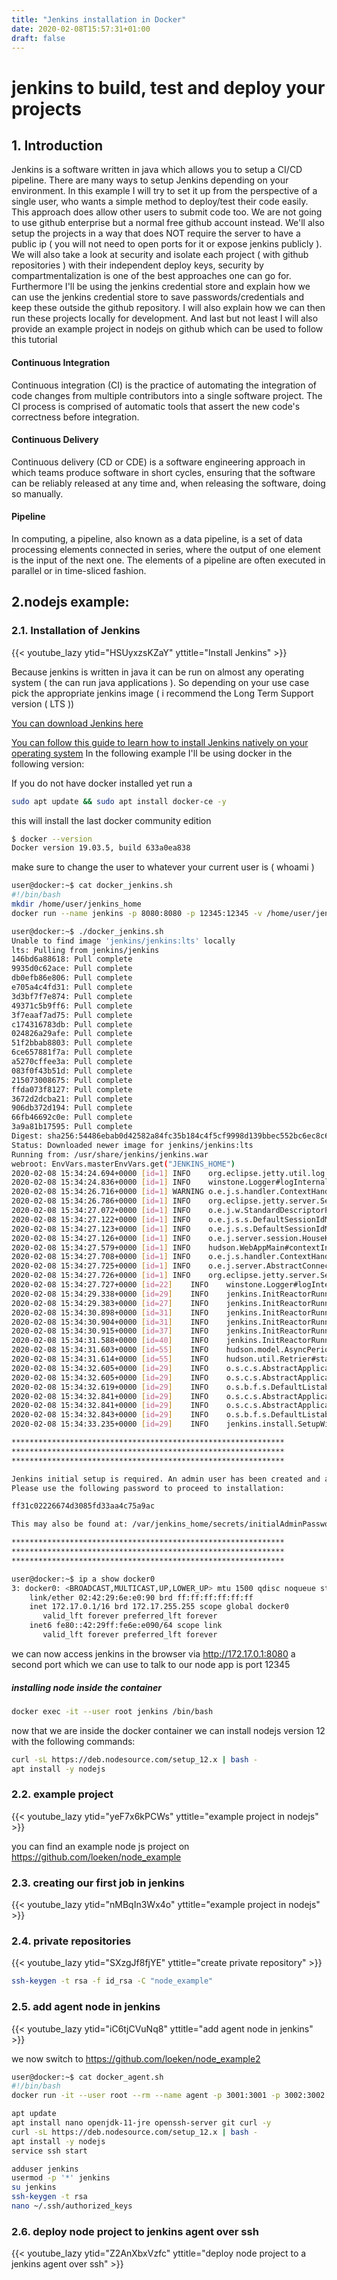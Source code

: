 ```yaml
---
title: "Jenkins installation in Docker"
date: 2020-02-08T15:57:31+01:00
draft: false
---
```


# jenkins to build, test and deploy your projects

## 1. Introduction

Jenkins is a software written in java which allows you to setup a CI/CD pipeline. There are many ways to setup Jenkins depending on your environment. In this example I will try to set it up from the perspective of a single user, who wants a simple method to deploy/test their code easily. This approach does allow other users to submit code too.
We are not going to use github enterprise but a normal free github account instead. We'll also setup the projects in a way that does NOT require the server to have a public ip ( you will not need to open ports for it or expose jenkins publicly ). We will also take a look at security and isolate each project ( with github repositories ) with their independent deploy keys, security by compartmentalization is one of the best approaches one can go for.
Furthermore I'll be using the jenkins credential store and explain how we can use the jenkins credential store to save passwords/credentials and keep these outside the github repository. I will also explain how we can then run these projects locally for development. And last but not least I will also provide an example project in nodejs on github which can be used to follow this tutorial

#### Continuous Integration

Continuous integration (CI) is the practice of automating the integration of code changes from multiple contributors into a single software project. The CI process is comprised of automatic tools that assert the new code's correctness before integration.

#### Continuous Delivery
Continuous delivery (CD or CDE) is a software engineering approach in which teams produce software in short cycles, ensuring that the software can be reliably released at any time and, when releasing the software, doing so manually.

#### Pipeline
In computing, a pipeline, also known as a data pipeline, is a set of data processing elements connected in series, where the output of one element is the input of the next one. The elements of a pipeline are often executed in parallel or in time-sliced fashion.

## 2.nodejs example:

### 2.1. Installation of Jenkins

{{< youtube_lazy ytid="HSUyxzsKZaY" yttitle="Install Jenkins" >}}

Because jenkins is written in java it can be run on almost any operating system ( the can run java applications ). So depending on your use case pick the appropriate jenkins image ( i recommend the Long Term Support version ( LTS ))

[You can download Jenkins here](https://jenkins.io/download/)

[You can follow this guide to learn how to install Jenkins natively on your operating system](https://jenkins.io/doc/book/installing/)
In the following example I'll be using docker in the following version:

If you do not have docker installed yet run a 
```bash
sudo apt update && sudo apt install docker-ce -y
```
this will install the last docker community edition
```bash
$ docker --version
Docker version 19.03.5, build 633a0ea838
```

make sure to change the user to whatever your current user is ( whoami )
```bash
user@docker:~$ cat docker_jenkins.sh 
#!/bin/bash
mkdir /home/user/jenkins_home
docker run --name jenkins -p 8080:8080 -p 12345:12345 -v /home/user/jenkins_home:/var/jenkins_home jenkins/jenkins:lts

user@docker:~$ ./docker_jenkins.sh 
Unable to find image 'jenkins/jenkins:lts' locally
lts: Pulling from jenkins/jenkins
146bd6a88618: Pull complete 
9935d0c62ace: Pull complete 
db0efb86e806: Pull complete 
e705a4c4fd31: Pull complete 
3d3bf7f7e874: Pull complete 
49371c5b9ff6: Pull complete 
3f7eaaf7ad75: Pull complete 
c174316783db: Pull complete 
024826a29afe: Pull complete 
51f2bbab8803: Pull complete 
6ce657881f7a: Pull complete 
a5270cffee3a: Pull complete 
083f0f43b51d: Pull complete 
215073008675: Pull complete 
ffda073f8127: Pull complete 
3672d2dcba21: Pull complete 
906db372d194: Pull complete 
66fb46692c0e: Pull complete 
3a9a81b17595: Pull complete 
Digest: sha256:54486ebab0d42582a84fc35b184c4f5cf9998d139bbec552bc6ec8c617c4a055
Status: Downloaded newer image for jenkins/jenkins:lts
Running from: /usr/share/jenkins/jenkins.war
webroot: EnvVars.masterEnvVars.get("JENKINS_HOME")
2020-02-08 15:34:24.694+0000 [id=1]	INFO	org.eclipse.jetty.util.log.Log#initialized: Logging initialized @503ms to org.eclipse.jetty.util.log.JavaUtilLog
2020-02-08 15:34:24.836+0000 [id=1]	INFO	winstone.Logger#logInternal: Beginning extraction from war file
2020-02-08 15:34:26.716+0000 [id=1]	WARNING	o.e.j.s.handler.ContextHandler#setContextPath: Empty contextPath
2020-02-08 15:34:26.786+0000 [id=1]	INFO	org.eclipse.jetty.server.Server#doStart: jetty-9.4.z-SNAPSHOT; built: 2019-05-02T00:04:53.875Z; git: e1bc35120a6617ee3df052294e433f3a25ce7097; jvm 1.8.0_242-b08
2020-02-08 15:34:27.072+0000 [id=1]	INFO	o.e.j.w.StandardDescriptorProcessor#visitServlet: NO JSP Support for /, did not find org.eclipse.jetty.jsp.JettyJspServlet
2020-02-08 15:34:27.122+0000 [id=1]	INFO	o.e.j.s.s.DefaultSessionIdManager#doStart: DefaultSessionIdManager workerName=node0
2020-02-08 15:34:27.123+0000 [id=1]	INFO	o.e.j.s.s.DefaultSessionIdManager#doStart: No SessionScavenger set, using defaults
2020-02-08 15:34:27.126+0000 [id=1]	INFO	o.e.j.server.session.HouseKeeper#startScavenging: node0 Scavenging every 660000ms
2020-02-08 15:34:27.579+0000 [id=1]	INFO	hudson.WebAppMain#contextInitialized: Jenkins home directory: /var/jenkins_home found at: EnvVars.masterEnvVars.get("JENKINS_HOME")
2020-02-08 15:34:27.708+0000 [id=1]	INFO	o.e.j.s.handler.ContextHandler#doStart: Started w.@26be6ca7{Jenkins v2.204.2,/,file:///var/jenkins_home/war/,AVAILABLE}{/var/jenkins_home/war}
2020-02-08 15:34:27.725+0000 [id=1]	INFO	o.e.j.server.AbstractConnector#doStart: Started ServerConnector@19932c16{HTTP/1.1,[http/1.1]}{0.0.0.0:8080}
2020-02-08 15:34:27.726+0000 [id=1]	INFO	org.eclipse.jetty.server.Server#doStart: Started @3536ms
2020-02-08 15:34:27.727+0000 [id=22]	INFO	winstone.Logger#logInternal: Winstone Servlet Engine v4.0 running: controlPort=disabled
2020-02-08 15:34:29.338+0000 [id=29]	INFO	jenkins.InitReactorRunner$1#onAttained: Started initialization
2020-02-08 15:34:29.383+0000 [id=27]	INFO	jenkins.InitReactorRunner$1#onAttained: Listed all plugins
2020-02-08 15:34:30.898+0000 [id=31]	INFO	jenkins.InitReactorRunner$1#onAttained: Prepared all plugins
2020-02-08 15:34:30.904+0000 [id=31]	INFO	jenkins.InitReactorRunner$1#onAttained: Started all plugins
2020-02-08 15:34:30.915+0000 [id=37]	INFO	jenkins.InitReactorRunner$1#onAttained: Augmented all extensions
2020-02-08 15:34:31.588+0000 [id=40]	INFO	jenkins.InitReactorRunner$1#onAttained: Loaded all jobs
2020-02-08 15:34:31.603+0000 [id=55]	INFO	hudson.model.AsyncPeriodicWork#lambda$doRun$0: Started Download metadata
2020-02-08 15:34:31.614+0000 [id=55]	INFO	hudson.util.Retrier#start: Attempt #1 to do the action check updates server
2020-02-08 15:34:32.605+0000 [id=29]	INFO	o.s.c.s.AbstractApplicationContext#prepareRefresh: Refreshing org.springframework.web.context.support.StaticWebApplicationContext@27206905: display name [Root WebApplicationContext]; startup date [Sat Feb 08 15:34:32 UTC 2020]; root of context hierarchy
2020-02-08 15:34:32.605+0000 [id=29]	INFO	o.s.c.s.AbstractApplicationContext#obtainFreshBeanFactory: Bean factory for application context [org.springframework.web.context.support.StaticWebApplicationContext@27206905]: org.springframework.beans.factory.support.DefaultListableBeanFactory@23f9ae9b
2020-02-08 15:34:32.619+0000 [id=29]	INFO	o.s.b.f.s.DefaultListableBeanFactory#preInstantiateSingletons: Pre-instantiating singletons in org.springframework.beans.factory.support.DefaultListableBeanFactory@23f9ae9b: defining beans [authenticationManager]; root of factory hierarchy
2020-02-08 15:34:32.841+0000 [id=29]	INFO	o.s.c.s.AbstractApplicationContext#prepareRefresh: Refreshing org.springframework.web.context.support.StaticWebApplicationContext@5427a84: display name [Root WebApplicationContext]; startup date [Sat Feb 08 15:34:32 UTC 2020]; root of context hierarchy
2020-02-08 15:34:32.841+0000 [id=29]	INFO	o.s.c.s.AbstractApplicationContext#obtainFreshBeanFactory: Bean factory for application context [org.springframework.web.context.support.StaticWebApplicationContext@5427a84]: org.springframework.beans.factory.support.DefaultListableBeanFactory@7fa32661
2020-02-08 15:34:32.843+0000 [id=29]	INFO	o.s.b.f.s.DefaultListableBeanFactory#preInstantiateSingletons: Pre-instantiating singletons in org.springframework.beans.factory.support.DefaultListableBeanFactory@7fa32661: defining beans [filter,legacy]; root of factory hierarchy
2020-02-08 15:34:33.235+0000 [id=29]	INFO	jenkins.install.SetupWizard#init: 

*************************************************************
*************************************************************
*************************************************************

Jenkins initial setup is required. An admin user has been created and a password generated.
Please use the following password to proceed to installation:

ff31c02226674d3085fd33aa4c75a9ac

This may also be found at: /var/jenkins_home/secrets/initialAdminPassword

*************************************************************
*************************************************************
*************************************************************
```

```bash
user@docker:~$ ip a show docker0
3: docker0: <BROADCAST,MULTICAST,UP,LOWER_UP> mtu 1500 qdisc noqueue state UP group default 
    link/ether 02:42:29:6e:e0:90 brd ff:ff:ff:ff:ff:ff
    inet 172.17.0.1/16 brd 172.17.255.255 scope global docker0
       valid_lft forever preferred_lft forever
    inet6 fe80::42:29ff:fe6e:e090/64 scope link 
       valid_lft forever preferred_lft forever
```

we can now access jenkins in the browser via http://172.17.0.1:8080
a second port which we can use to talk to our node app is port 12345


##### installing node inside the container
```bash
docker exec -it --user root jenkins /bin/bash
```
now that we are inside the docker container we can install nodejs version 12 with the following commands:
```bash
curl -sL https://deb.nodesource.com/setup_12.x | bash -
apt install -y nodejs
```

### 2.2. example project
{{< youtube_lazy ytid="yeF7x6kPCWs" yttitle="example project in nodejs" >}}

you can find an example node js project on https://github.com/loeken/node_example

### 2.3. creating our first job in jenkins
{{< youtube_lazy ytid="nMBqIn3Wx4o" yttitle="example project in nodejs" >}}

### 2.4. private repositories
{{< youtube_lazy ytid="SXzgJf8fjYE" yttitle="create private repository" >}}

```bash
ssh-keygen -t rsa -f id_rsa -C "node_example"
```

### 2.5. add agent node in jenkins
{{< youtube_lazy ytid="iC6tjCVuNq8" yttitle="add agent node in jenkins" >}}

we now switch to https://github.com/loeken/node_example2

```bash
user@docker:~$ cat docker_agent.sh
#!/bin/bash
docker run -it --user root --rm --name agent -p 3001:3001 -p 3002:3002 debian
```

```bash
apt update
apt install nano openjdk-11-jre openssh-server git curl -y
curl -sL https://deb.nodesource.com/setup_12.x | bash -
apt install -y nodejs
service ssh start

adduser jenkins
usermod -p '*' jenkins
su jenkins
ssh-keygen -t rsa
nano ~/.ssh/authorized_keys

```

### 2.6. deploy node project to jenkins agent over ssh
{{< youtube_lazy ytid="Z2AnXbxVzfc" yttitle="deploy node project to a jenkins agent over ssh" >}}